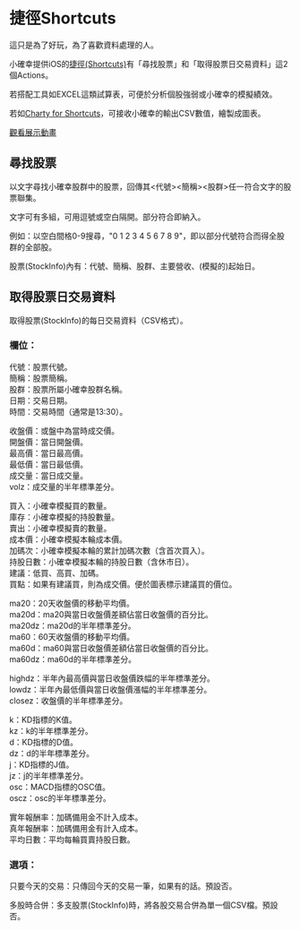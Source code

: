 # 捷徑Shortcuts
這只是為了好玩，為了喜歡資料處理的人。

小確幸提供iOS的[捷徑(Shortcuts)](https://support.apple.com/zh-tw/guide/shortcuts/welcome/ios)有「尋找股票」和「取得股票日交易資料」這2個Actions。

若搭配工具如EXCEL這類試算表，可便於分析個股強弱或小確幸的模擬績效。

若如[Charty for Shortcuts](https://apps.apple.com/tw/app/charty-for-shortcuts/id1494386093)，可接收小確幸的輸出CSV數值，繪製成圖表。

[觀看展示動畫]([[https://github.com/peiyu66/simStock21/issues/1#issue-2128120046](https://github.com/user-attachments/assets/65e7bbc3-94db-4f46-982e-e7e3b38368fb)](https://github.com/user-attachments/assets/65e7bbc3-94db-4f46-982e-e7e3b38368fb))

## 尋找股票

以文字尋找小確幸股群中的股票，回傳其<代號><簡稱><股群>任一符合文字的股票聯集。

文字可有多組，可用逗號或空白隔開。部分符合即納入。

例如：以空白間格0-9搜尋，"0 1 2 3 4 5 6 7 8 9"，即以部分代號符合而得全股群的全部股。

股票(StockInfo)內有：代號、簡稱、股群、主要營收、(模擬的)起始日。

## 取得股票日交易資料

取得股票(StockInfo)的每日交易資料（CSV格式）。

### 欄位：

代號：股票代號。  
簡稱：股票簡稱。  
股群：股票所屬小確幸股群名稱。  
日期：交易日期。  
時間：交易時間（通常是13:30）。

收盤價：或盤中為當時成交價。  
開盤價：當日開盤價。  
最高價：當日最高價。  
最低價：當日最低價。  
成交量：當日成交量。  
volz：成交量的半年標準差分。

買入：小確幸模擬買的數量。  
庫存：小確幸模擬的持股數量。  
賣出：小確幸模擬賣的數量。  
成本價：小確幸模擬本輪成本價。  
加碼次：小確幸模擬本輪的累計加碼次數（含首次買入）。  
持股日數：小確幸模擬本輪的持股日數（含休市日）。  
建議：低買、高買、加碼。  
買點：如果有建議買，則為成交價。便於圖表標示建議買的價位。

ma20：20天收盤價的移動平均價。  
ma20d：ma20與當日收盤價差額佔當日收盤價的百分比。  
ma20dz：ma20d的半年標準差分。  
ma60：60天收盤價的移動平均價。  
ma60d：ma60與當日收盤價差額佔當日收盤價的百分比。  
ma60dz：ma60d的半年標準差分。

highdz：半年內最高價與當日收盤價跌幅的半年標準差分。  
lowdz：半年內最低價與當日收盤價漲幅的半年標準差分。  
closez：收盤價的半年標準差分。

k：KD指標的K值。  
kz：k的半年標準差分。  
d：KD指標的D值。  
dz：d的半年標準差分。  
j：KD指標的J值。  
jz：j的半年標準差分。  
osc：MACD指標的OSC值。  
oscz：osc的半年標準差分。

實年報酬率：加碼備用金不計入成本。  
真年報酬率：加碼備用金有計入成本。  
平均日數：平均每輪買賣持股日數。

### 選項：

只要今天的交易：只傳回今天的交易一筆，如果有的話。預設否。

多股時合併：多支股票(StockInfo)時，將各股交易合併為單一個CSV檔。預設否。
